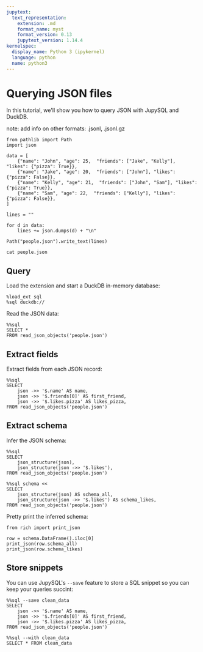 ```yaml
---
jupytext:
  text_representation:
    extension: .md
    format_name: myst
    format_version: 0.13
    jupytext_version: 1.14.4
kernelspec:
  display_name: Python 3 (ipykernel)
  language: python
  name: python3
---
```


# Querying JSON files

In this tutorial, we'll show you how to query JSON with JupySQL and DuckDB.

note: add info on other formats: .jsonl, .jsonl.gz

```{code-cell} ipython3
from pathlib import Path
import json

data = [
    {"name": "John", "age": 25,  "friends": ["Jake", "Kelly"], "likes": {"pizza": True}},
    {"name": "Jake", "age": 20,  "friends": ["John"], "likes": {"pizza": False}},
    {"name": "Kelly", "age": 21,  "friends": ["John", "Sam"], "likes": {"pizza": True}},
    {"name": "Sam", "age": 22,  "friends": ["Kelly"], "likes": {"pizza": False}},
]

lines = ""

for d in data:
    lines += json.dumps(d) + "\n"

Path("people.json").write_text(lines)
```

```{code-cell} ipython3
cat people.json
```

## Query

Load the extension and start a DuckDB in-memory database:

```{code-cell} ipython3
%load_ext sql
%sql duckdb://
```

Read the JSON data:

```{code-cell} ipython3
%%sql
SELECT *
FROM read_json_objects('people.json')
```

## Extract fields

Extract fields from each JSON record:

```{code-cell} ipython3
%%sql
SELECT
    json ->> '$.name' AS name,
    json ->> '$.friends[0]' AS first_friend,
    json ->> '$.likes.pizza' AS likes_pizza,
FROM read_json_objects('people.json')
```

## Extract schema

Infer the JSON schema:

```{code-cell} ipython3
%%sql
SELECT
    json_structure(json),
    json_structure(json ->> '$.likes'),
FROM read_json_objects('people.json')
```

```{code-cell} ipython3
%%sql schema <<
SELECT
    json_structure(json) AS schema_all,
    json_structure(json ->> '$.likes') AS schema_likes,
FROM read_json_objects('people.json')
```

Pretty print the inferred schema:

```{code-cell} ipython3
from rich import print_json
```

```{code-cell} ipython3
row = schema.DataFrame().iloc[0]
print_json(row.schema_all)
print_json(row.schema_likes)
```

## Store snippets

You can use JupySQL's `--save` feature to store a SQL snippet so you can keep your queries succint:

```{code-cell} ipython3
%%sql --save clean_data
SELECT
    json ->> '$.name' AS name,
    json ->> '$.friends[0]' AS first_friend,
    json ->> '$.likes.pizza' AS likes_pizza,
FROM read_json_objects('people.json')
```

```{code-cell} ipython3
%%sql --with clean_data
SELECT * FROM clean_data
```

```{code-cell} ipython3

```
